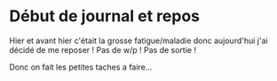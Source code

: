 # Début de journal et repos 
Hier et avant hier c'était la grosse fatigue/maladie donc aujourd'hui j'ai décidé de me reposer ! Pas de w/p ! Pas de sortie ! 

Donc on fait les petites taches a faire...

